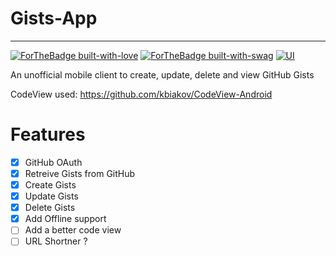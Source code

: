 # Gists-App

---
[![ForTheBadge built-with-love](http://ForTheBadge.com/images/badges/built-with-love.svg)](https://GitHub.com/rithikjain/)
[![ForTheBadge built-with-swag](http://ForTheBadge.com/images/badges/built-with-swag.svg)](https://GitHub.com/rithikjain/)
[![UI ](https://img.shields.io/badge/Backend-Link%20to%20DOCS-orange?style=flat-square&logo=appveyor)](https://documenter.getpostman.com/view/10198604/SzYXWzH8?version=latest)

An unofficial mobile client to create, update, delete and view GitHub Gists

CodeView used: https://github.com/kbiakov/CodeView-Android

# Features
- [x] GitHub OAuth
- [x] Retreive Gists from GitHub
- [x] Create Gists
- [x] Update Gists
- [x] Delete Gists
- [X] Add Offline support
- [ ] Add a better code view
- [ ] URL Shortner ?
